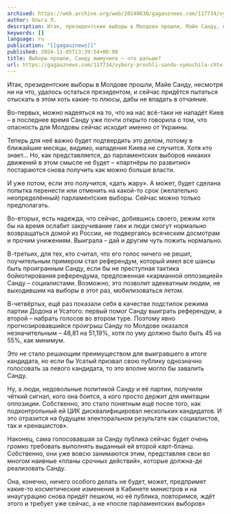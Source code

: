 ```yaml
---
archived: https://web.archive.org/web/20240630/gagauznews.com/117734/vybory-proshli-sandu-vymuchila-chto-dalshe.html
author: Ольга Л.
description: Итак, президентские выборы в Молдове прошли, Майе Санду, несмотря ни на что, удалось остаться президентом, и сейчас придётся пытаться отыскать в этом хоть какие-то плюсы, дабы не впадать в отчаяние. Во-первых, можно надеяться на то, что на нас всё-таки не нападёт Киев – в последнее время Санду уже почти открыто говорила о том, что опасность для Молдовы сейчас исходит именно от Украины. Теперь для неё важно будет подтвердить это делом, потому в ближайшие месяцы, видимо, нападения Киева не случится. Хотя кто знает… Но, как представляется, до парламентских выборов никаких движений в этом смысле не будет – «партнёры по развитию» постараются […]
keywords: []
language: ru
publication: "[[gagauznews]]"
published: 2024-11-05T13:39:54+00:00
title: Выборы прошли, Санду вымучила – что дальше?
url: https://gagauznews.com/117734/vybory-proshli-sandu-vymuchila-chto-dalshe.html
---
```


Итак, президентские выборы в Молдове прошли, Майе Санду, несмотря ни на что, удалось остаться президентом, и сейчас придётся пытаться отыскать в этом хоть какие-то плюсы, дабы не впадать в отчаяние.

Во-первых, можно надеяться на то, что на нас всё-таки не нападёт Киев – в последнее время Санду уже почти открыто говорила о том, что опасность для Молдовы сейчас исходит именно от Украины.

Теперь для неё важно будет подтвердить это делом, потому в ближайшие месяцы, видимо, нападения Киева не случится. Хотя кто знает… Но, как представляется, до парламентских выборов никаких движений в этом смысле не будет – «партнёры по развитию» постараются снова получить как можно больше власти.

И уже потом, если это получится, «дать жару». А может, будет сделана попытка перенести или отменить на какой-то срок (желательно неопределённый) парламентские выборы. Сейчас можно только предполагать.

Во-вторых, есть надежда, что сейчас, добившись своего, режим хотя бы на время ослабит закручивание гаек и люди смогут нормально возвращаться домой из России, не подвергаясь всяческим досмотрам и прочим унижениям. Выиграла – дай и другим чуть пожить нормально.

В-третьих, для тех, кто считал, что его голос ничего не решит, поучительным примером стал референдум, который имел все шансы быть проигранным Санду, если бы не преступная тактика бойкотирования референдума, предложенная «карманной оппозицией» Санду – социалистами. Возможно, это позволит адекватным людям, не выходившим на выборы в этот раз, мобилизоваться летом.

В-четвёртых, ещё раз показали себя в качестве подстилок режима партии Додона и Усатого: первый помог Санду выиграть референдум, а второй – набрать голосов во втором туре. Поэтому явно прогнозировавшийся проигрыш Санду по Молдове оказался незначительным – 48,81 на 51,19%, хотя по уму должно было быть 45 на 55%, как минимум.

Это не стало решающим преимуществом для выигравшего в итоге кандидата, но если бы Усатый призвал свою публику однозначно голосовать за левого кандидата, то это вполне могло бы завалить Санду.

Ну, а люди, недовольные политикой Санду и её партии, получили чёткий сигнал, кого она боится, а кого просто держит для имитации оппозиции. Собственно, это стало понятным ещё после того, как подконтрольный ей ЦИК дисквалифицировал нескольких кандидатов. И это отразится на будущем электоральном результате как социалистов, так и «ренашистов».

Наконец, сама голосовавшая за Санду публика сейчас будет очень громко требовать выполнять выданный ей второй карт-бланш. Собственно, они уже вовсю занимаются этим, представляя свои во многом наивные «планы срочных действий», которые должна-де реализовать Санду.

Она, конечно, ничего особого делать не будет, может, предпримет какие-то косметические изменения в Кабинете министров и на инаугурацию снова придёт пешком, но её публика, повторимся, ждёт этого и требует уже сейчас, а не «после парламентских выборов»
